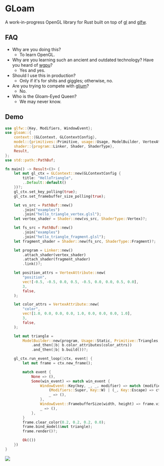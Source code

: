 # GLoam

A work-in-progress OpenGL library for Rust built on top of [gl](https://docs.rs/gl/latest/gl/) and [glfw](https://docs.rs/glfw/latest/glfw/).

## FAQ

- Why are you doing this?
    - To learn OpenGL.
- Why are you learning such an ancient and outdated technology? Have you heard of [wgpu](https://wgpu.rs/)?
    - Yes and yes.
- Should I use this in production?
    - Only if it's for shits and giggles; otherwise, no.
- Are you trying to compete with [glium](https://github.com/glium/glium)?
    - No.
- Who is the Gloam-Eyed Queen?
    - We may never know.

## Demo

```rust
use glfw::{Key, Modifiers, WindowEvent};
use gloam::{
    context::{GLContext, GLContextConfig},
    model::{primitives::Primitive, usage::Usage, ModelBuilder, VertexAttribute},
    shader::{program::Linker, Shader, ShaderType},
    Result,
};
use std::path::PathBuf;

fn main() -> Result<()> {
    let mut gl_ctx = GLContext::new(GLContextConfig {
        title: "HelloTriangle",
        ..Default::default()
    })?;
    gl_ctx.set_key_polling(true);
    gl_ctx.set_framebuffer_size_polling(true);

    let vs_src = PathBuf::new()
        .join("examples")
        .join("hello_triangle_vertex.glsl");
    let vertex_shader = Shader::new(vs_src, ShaderType::Vertex)?;

    let fs_src = PathBuf::new()
        .join("examples")
        .join("hello_triangle_fragment.glsl");
    let fragment_shader = Shader::new(fs_src, ShaderType::Fragment)?;

    let program = Linker::new()
        .attach_shader(vertex_shader)
        .attach_shader(fragment_shader)
        .link()?;

    let position_attrs = VertexAttribute::new(
        "position",
        vec![-0.5, -0.5, 0.0, 0.5, -0.5, 0.0, 0.0, 0.5, 0.0],
        3,
        false,
    );

    let color_attrs = VertexAttribute::new(
        "color",
        vec![1.0, 0.0, 0.0, 0.0, 1.0, 0.0, 0.0, 0.0, 1.0],
        3,
        false,
    );

    let mut triangle =
        ModelBuilder::new(program, Usage::Static, Primitive::Triangles, position_attrs)
            .and_then(|b| b.color_attributes(color_attrs))
            .and_then(|b| b.build())?;

    gl_ctx.run_event_loop(|ctx, event| {
        let mut frame = ctx.new_frame();

        match event {
            None => (),
            Some(win_event) => match win_event {
                WindowEvent::Key(key, _, _, modifier) => match (modifier, key) {
                    (Modifiers::Super, Key::W) | (_, Key::Escape) => ctx.set_should_close(true),
                    _ => (),
                },
                WindowEvent::FramebufferSize(width, height) => frame.viewport(0, 0, width, height),
                _ => (),
            },
        }
        frame.clear_color(0.2, 0.2, 0.2, 0.0);
        frame.bind_model(&mut triangle);
        frame.render()?;

        Ok(())
    })
}
```

<img src="https://github.com/solidiquis/gloam/blob/master/screenshots/hello_triangle.png?raw=true">

